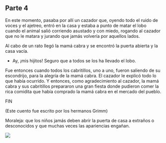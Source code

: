 ## Parte 4

En este momento, pasaba por allí un cazador que, oyendo todo el ruido de voces y el ajetreo, entró en la casa y estaba a punto de matar el lobo cuando el animal salió corriendo asustado y con miedo, rogando al cazador que no le matara y jurando que jamás volvería por aquellos lados.

Al cabo de un rato llegó la mamá cabra y se encontró la puerta abierta y la casa vacía.

- Ay, ¡mis hijitos! Seguro que a todos se los ha llevado el lobo.

Fue entonces cuando todos los cabritillos, uno a uno, fueron saliendo de su escondrijo, para la alegría de la mamá cabra. El cazador le explicó todo lo que había ocurrido. Y entonces, como agradecimiento al cazador, la mamá cabra y sus cabritillos prepararon una gran fiesta donde pudieron comer la rica comidita que había comprado la mamá cabra en el mercado del pueblo.

FIN

(Este cuento fue escrito por los hermanos Grimm)

Moraleja: que los niños jamás deben abrir la puerta de casa a extraños o desconocidos y que muchas veces las apariencias engañan.

![](https://static.guiainfantil.com/uploads/ocio/sietecabritillos-peq.jpg)
